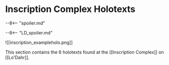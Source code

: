# Inscription Complex Holotexts

--8<-- "spoiler.md"

--8<-- "LD_spoiler.md"

![[inscription_exampleholo.png]]

This section contains the 6 holotexts found at the [[Inscription Complex]] on [[Lo'Dahr]].
